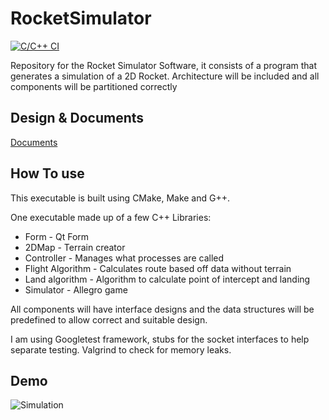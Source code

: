 # RocketSimulator

[![C/C++ CI](https://github.com/Rubber-Duck-999/RocketSimulator/actions/workflows/c-cpp.yml/badge.svg?branch=master)](https://github.com/Rubber-Duck-999/RocketSimulator/actions/workflows/c-cpp.yml)

Repository for the Rocket Simulator Software, it consists of a program that generates a simulation of a 2D Rocket. 
Architecture will be included and all components will be partitioned correctly

## Design & Documents

[Documents](./Documents/README.md)



## How To use

This executable is built using CMake, Make and G++.

One executable made up of a few C++ Libraries:
  - Form - Qt Form
  - 2DMap - Terrain creator
  - Controller - Manages what processes are called
  - Flight Algorithm - Calculates route based off data without terrain
  - Land algorithm - Algorithm to calculate point of intercept and landing
  - Simulator - Allegro game 

All components will have interface designs and the data structures will be predefined to allow correct and suitable design.

I am using Googletest framework, stubs for the socket interfaces to help separate testing. Valgrind to check for memory leaks.

## Demo

![Simulation](./Documents/Simulation.gif)
